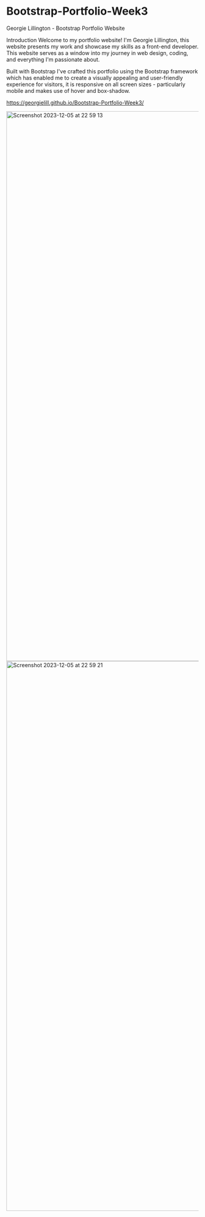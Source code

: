 # Bootstrap-Portfolio-Week3

Georgie Lillington - Bootstrap Portfolio Website

Introduction
Welcome to my portfolio website! I'm Georgie Lillington, this website presents my work and showcase my skills as a front-end developer. This website serves as a window into my journey in web design, coding, and everything I'm passionate about.

Built with Bootstrap
I've crafted this portfolio using the Bootstrap framework which has enabled me to create a visually appealing and user-friendly experience for visitors, it is responsive on all screen sizes - particularly mobile and makes use of hover and box-shadow. 

https://georgielill.github.io/Bootstrap-Portfolio-Week3/

<img width="1440" alt="Screenshot 2023-12-05 at 22 59 13" src="https://github.com/georgielill/Bootstrap-Portfolio-Week3/assets/47761199/2273757c-c262-4e48-be72-f55f72f6a48d">
<img width="1440" alt="Screenshot 2023-12-05 at 22 59 21" src="https://github.com/georgielill/Bootstrap-Portfolio-Week3/assets/47761199/8df57dd9-3c41-4976-a22e-ad1d214da2a9">




